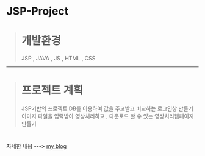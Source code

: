 # JSP-Project


> # 개발환경
> JSP , JAVA , JS , HTML , CSS
  ------------------
> # 프로젝트 계획
>
>JSP기반의 프로젝트
>DB를 이용하여 값을 주고받고 비교하는 로그인창 만들기
>이미지 파일을 입력받아 영상처리하고 , 다운로드 할 수 있는 영상처리웹페이지 만들기
#

자세한 내용 ---> [my blog](https://vhe1723.tistory.com/60?category=925753)
